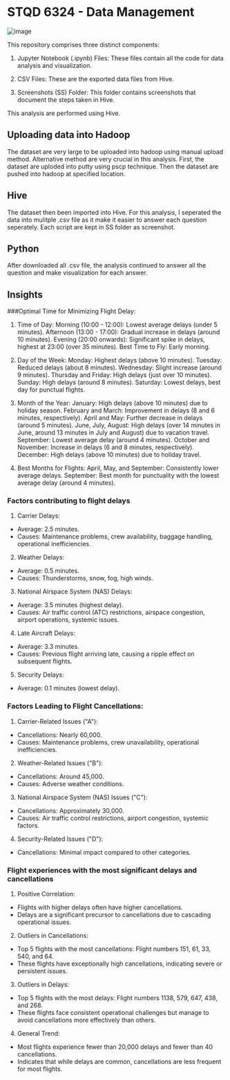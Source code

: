 # STQD 6324 - Data Management
![image](https://github.com/radzmi/STQD6324_Data_Management_Assignment2/assets/152348714/97f1b503-f429-454a-9bdf-9866ab1b91b4)


This repository comprises three distinct components:

1. Jupyter Notebook (.ipynb) Files: These files contain all the code for data analysis and visualization.

2. CSV Files: These are the exported data files from Hive.

3. Screenshots (SS) Folder: This folder contains screenshots that document the steps taken in Hive.

This analysis are performed using Hive. 

## Uploading data into Hadoop
The dataset are very large to be uploaded into hadoop using manual upload method. Alternative method are very crucial in this analysis. First, the dataset are uploded into putty using pscp technique. Then the dataset are pushed into hadoop at specified location. 

## Hive
The dataset then been imported into Hive. For this analysis, I seperated the data into mulitple .csv file as it make it easier to answer each question seperately. Each script are kept in SS folder as screenshot.

## Python
After downloaded all .csv file, the analysis continued to answer all the question and make visualization for each answer. 

## Insights
###Optimal Time for Minimizing Flight Delay:
1. Time of Day:
Morning (10:00 - 12:00): Lowest average delays (under 5 minutes).
Afternoon (13:00 - 17:00): Gradual increase in delays (around 10 minutes).
Evening (20:00 onwards): Significant spike in delays, highest at 23:00 (over 35 minutes).
Best Time to Fly: Early morning.

2. Day of the Week:
Monday: Highest delays (above 10 minutes).
Tuesday: Reduced delays (about 8 minutes).
Wednesday: Slight increase (around 9 minutes).
Thursday and Friday: High delays (just over 10 minutes).
Sunday: High delays (around 8 minutes).
Saturday: Lowest delays, best day for punctual flights.

3. Month of the Year:
January: High delays (above 10 minutes) due to holiday season.
February and March: Improvement in delays (8 and 6 minutes, respectively).
April and May: Further decrease in delays (around 5 minutes).
June, July, August: High delays (over 14 minutes in June, around 13 minutes in July and August) due to vacation travel.
September: Lowest average delay (around 4 minutes).
October and November: Increase in delays (6 and 8 minutes, respectively).
December: High delays (above 10 minutes) due to holiday travel.

4. Best Months for Flights:
April, May, and September: Consistently lower average delays.
September: Best month for punctuality with the lowest average delay (around 4 minutes).

### Factors contributing to flight delays
1. Carrier Delays:
- Average: 2.5 minutes.
- Causes: Maintenance problems, crew availability, baggage handling, operational inefficiencies.

2. Weather Delays:
- Average: 0.5 minutes.
- Causes: Thunderstorms, snow, fog, high winds.

3. National Airspace System (NAS) Delays:
- Average: 3.5 minutes (highest delay).
- Causes: Air traffic control (ATC) restrictions, airspace congestion, airport operations, systemic issues.

4. Late Aircraft Delays:
- Average: 3.3 minutes.
- Causes: Previous flight arriving late, causing a ripple effect on subsequent flights.

5. Security Delays:
- Average: 0.1 minutes (lowest delay).

### Factors Leading to Flight Cancellations:
1. Carrier-Related Issues ("A"):
- Cancellations: Nearly 60,000.
- Causes: Maintenance problems, crew unavailability, operational inefficiencies.

2. Weather-Related Issues ("B"):
- Cancellations: Around 45,000.
- Causes: Adverse weather conditions.

3. National Airspace System (NAS) Issues ("C"):
- Cancellations: Approximately 30,000.
- Causes: Air traffic control restrictions, airport congestion, systemic factors.

4. Security-Related Issues ("D"):
- Cancellations: Minimal impact compared to other categories.

### Flight experiences with the most significant delays and cancellations
1. Positive Correlation:
- Flights with higher delays often have higher cancellations.
- Delays are a significant precursor to cancellations due to cascading operational issues.

2. Outliers in Cancellations:
- Top 5 flights with the most cancellations: Flight numbers 151, 61, 33, 540, and 64.
- These flights have exceptionally high cancellations, indicating severe or persistent issues.

3. Outliers in Delays:
- Top 5 flights with the most delays: Flight numbers 1138, 579, 647, 438, and 268.
- These flights face consistent operational challenges but manage to avoid cancellations more effectively than others.

4. General Trend:
- Most flights experience fewer than 20,000 delays and fewer than 40 cancellations.
- Indicates that while delays are common, cancellations are less frequent for most flights.





















